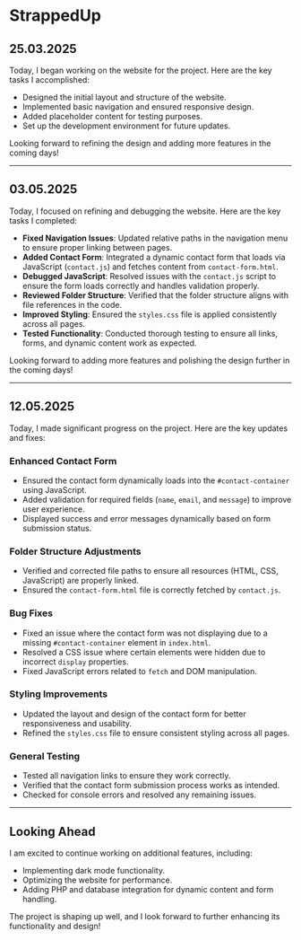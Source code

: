 # StrappedUp

## 25.03.2025

Today, I began working on the website for the project. Here are the key tasks I accomplished:

- Designed the initial layout and structure of the website.
- Implemented basic navigation and ensured responsive design.
- Added placeholder content for testing purposes.
- Set up the development environment for future updates.

Looking forward to refining the design and adding more features in the coming days!

---

## 03.05.2025

Today, I focused on refining and debugging the website. Here are the key tasks I completed:

- **Fixed Navigation Issues**: Updated relative paths in the navigation menu to ensure proper linking between pages.
- **Added Contact Form**: Integrated a dynamic contact form that loads via JavaScript (`contact.js`) and fetches content from `contact-form.html`.
- **Debugged JavaScript**: Resolved issues with the `contact.js` script to ensure the form loads correctly and handles validation properly.
- **Reviewed Folder Structure**: Verified that the folder structure aligns with file references in the code.
- **Improved Styling**: Ensured the `styles.css` file is applied consistently across all pages.
- **Tested Functionality**: Conducted thorough testing to ensure all links, forms, and dynamic content work as expected.

Looking forward to adding more features and polishing the design further in the coming days!

---

## 12.05.2025

Today, I made significant progress on the project. Here are the key updates and fixes:

### Enhanced Contact Form
- Ensured the contact form dynamically loads into the `#contact-container` using JavaScript.
- Added validation for required fields (`name`, `email`, and `message`) to improve user experience.
- Displayed success and error messages dynamically based on form submission status.

### Folder Structure Adjustments
- Verified and corrected file paths to ensure all resources (HTML, CSS, JavaScript) are properly linked.
- Ensured the `contact-form.html` file is correctly fetched by `contact.js`.

### Bug Fixes
- Fixed an issue where the contact form was not displaying due to a missing `#contact-container` element in `index.html`.
- Resolved a CSS issue where certain elements were hidden due to incorrect `display` properties.
- Fixed JavaScript errors related to `fetch` and DOM manipulation.

### Styling Improvements
- Updated the layout and design of the contact form for better responsiveness and usability.
- Refined the `styles.css` file to ensure consistent styling across all pages.

### General Testing
- Tested all navigation links to ensure they work correctly.
- Verified that the contact form submission process works as intended.
- Checked for console errors and resolved any remaining issues.

---

## Looking Ahead

I am excited to continue working on additional features, including:
- Implementing dark mode functionality.
- Optimizing the website for performance.
- Adding PHP and database integration for dynamic content and form handling.

The project is shaping up well, and I look forward to further enhancing its functionality and design!